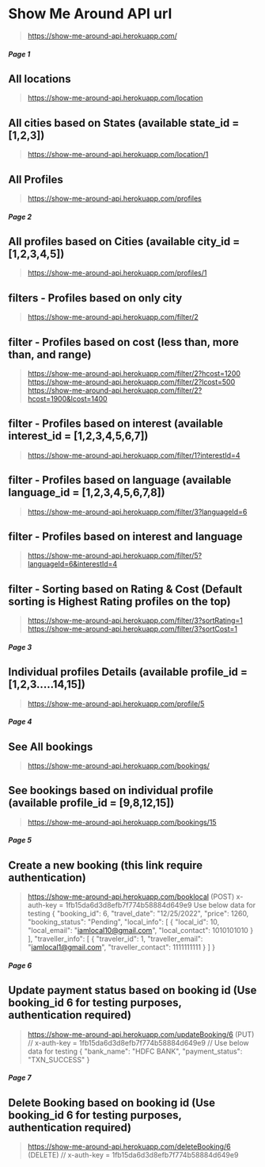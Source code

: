 # Show Me Around API url
> https://show-me-around-api.herokuapp.com/

##### Page 1
## All locations
> https://show-me-around-api.herokuapp.com/location
## All cities based on States (available state_id = [1,2,3])
> https://show-me-around-api.herokuapp.com/location/1
## All Profiles
> https://show-me-around-api.herokuapp.com/profiles

##### Page 2
## All profiles based on Cities (available city_id = [1,2,3,4,5])
> https://show-me-around-api.herokuapp.com/profiles/1
## filters - Profiles based on only city
> https://show-me-around-api.herokuapp.com/filter/2
## filter - Profiles based on cost (less than, more than, and range)
> https://show-me-around-api.herokuapp.com/filter/2?hcost=1200
> https://show-me-around-api.herokuapp.com/filter/2?lcost=500
> https://show-me-around-api.herokuapp.com/filter/2?hcost=1900&lcost=1400

## filter - Profiles based on interest (available interest_id = [1,2,3,4,5,6,7])
> https://show-me-around-api.herokuapp.com/filter/1?interestId=4

## filter - Profiles based on language (available language_id = [1,2,3,4,5,6,7,8])
> https://show-me-around-api.herokuapp.com/filter/3?languageId=6

## filter - Profiles based on interest and language
> https://show-me-around-api.herokuapp.com/filter/5?languageId=6&interestId=4

## filter - Sorting based on Rating & Cost (Default sorting is Highest Rating profiles on the top)
> https://show-me-around-api.herokuapp.com/filter/3?sortRating=1
> https://show-me-around-api.herokuapp.com/filter/3?sortCost=1


##### Page 3
## Individual profiles Details (available profile_id = [1,2,3.....14,15])
> https://show-me-around-api.herokuapp.com/profile/5


##### Page 4
## See All bookings
> https://show-me-around-api.herokuapp.com/bookings/
## See bookings based on individual profile (available profile_id = [9,8,12,15])
> https://show-me-around-api.herokuapp.com/bookings/15

##### Page 5
## Create a new booking (this link require authentication) 
> https://show-me-around-api.herokuapp.com/booklocal (POST)
x-auth-key = 1fb15da6d3d8efb7f774b58884d649e9
Use below data for testing
{
    "booking_id": 6,
    "travel_date": "12/25/2022",
    "price": 1260,
    "booking_status": "Pending",
    "local_info": [
      {
        "local_id": 10,
        "local_email": "iamlocal10@gmail.com",
        "local_contact": 1010101010
      }
    ],
    "traveller_info": [
      {
        "traveler_id": 1,
        "traveller_email": "iamlocal1@gmail.com",
        "traveller_contact": 1111111111
      }
    ]
  }

##### Page 6
## Update payment status based on booking id (Use booking_id 6 for testing purposes, authentication required)
> https://show-me-around-api.herokuapp.com/updateBooking/6 (PUT)
// x-auth-key = 1fb15da6d3d8efb7f774b58884d649e9
// Use below data for testing
{
"bank_name": "HDFC BANK",
"payment_status": "TXN_SUCCESS"
}

##### Page 7

## Delete Booking based on booking id (Use booking_id 6 for testing purposes, authentication required)
> https://show-me-around-api.herokuapp.com/deleteBooking/6 (DELETE)
// x-auth-key = 1fb15da6d3d8efb7f774b58884d649e9
